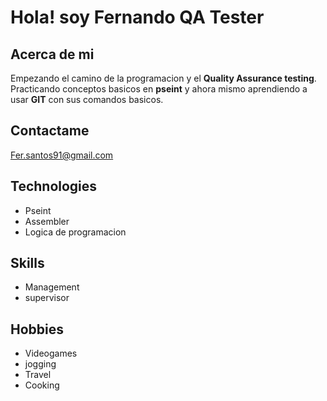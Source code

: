 # Hola! soy Fernando QA Tester

## Acerca de mi

Empezando el camino de la programacion y el **Quality Assurance testing**.
Practicando conceptos basicos en **pseint** y ahora mismo aprendiendo a usar **GIT** con sus comandos basicos.

## Contactame

Fer.santos91@gmail.com

## Technologies

- Pseint
- Assembler
- Logica de programacion 

## Skills

- Management
- supervisor

## Hobbies

- Videogames
- jogging
- Travel
- Cooking

